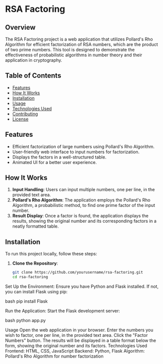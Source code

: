 # RSA Factoring

## Overview

The RSA Factoring project is a web application that utilizes Pollard's Rho Algorithm for efficient factorization of RSA numbers, which are the product of two prime numbers. This tool is designed to demonstrate the effectiveness of probabilistic algorithms in number theory and their application in cryptography.

## Table of Contents

- [Features](#features)
- [How It Works](#how-it-works)
- [Installation](#installation)
- [Usage](#usage)
- [Technologies Used](#technologies-used)
- [Contributing](#contributing)
- [License](#license)

## Features

- Efficient factorization of large numbers using Pollard's Rho Algorithm.
- User-friendly web interface to input numbers for factorization.
- Displays the factors in a well-structured table.
- Animated UI for a better user experience.

## How It Works

1. **Input Handling**: Users can input multiple numbers, one per line, in the provided text area.
2. **Pollard's Rho Algorithm**: The application employs the Pollard's Rho Algorithm, a probabilistic method, to find one prime factor of the input number.
3. **Result Display**: Once a factor is found, the application displays the results, showing the original number and its corresponding factors in a neatly formatted table.

## Installation

To run this project locally, follow these steps:

1. **Clone the Repository**:
   ```bash
   git clone https://github.com/yourusername/rsa-factoring.git
   cd rsa-factoring
Set Up the Environment: Ensure you have Python and Flask installed. If not, you can install Flask using pip:

bash
pip install Flask

Run the Application: Start the Flask development server:

bash
python app.py


Usage
Open the web application in your browser.
Enter the numbers you wish to factor, one per line, in the provided text area.
Click the "Factor Numbers" button.
The results will be displayed in a table format below the form, showing the original number and its factors.
Technologies Used
Frontend: HTML, CSS, JavaScript
Backend: Python, Flask
Algorithm: Pollard's Rho Algorithm for number factorization
